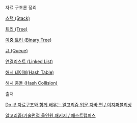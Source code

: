 자료 구조론 정리



[스택 (Stack)](https://shinaaaa.github.io/스택(Stack)/)

[트리 (Tree)](https://shinaaaa.github.io/트리(Tree)/)

[이중 트리 (Binary Tree)](https://shinaaaa.github.io/이진검색트리(BinarySearchTree)/)

[큐 (Queue)](https://shinaaaa.github.io/큐(Queue)/)

[연결리스트 (Linked List)](https://shinaaaa.github.io/연결리스트(LinkedList)/)

[해시 테이블(Hash Table)](https://shinaaaa.github.io/해시테이블(HashTable)/)

[해시 충돌 (Hash Collision)](https://shinaaaa.github.io/해시충돌(HashCollision)/)



출처

[Do it! 자료구조와 함께 배우는 알고리즘 입문 자바 편 / 이지퍼블리싱](http://www.yes24.com/Product/Goods/60547893?Acode=101)

[알고리즘/기술면접 올인원 패키지 / 패스트캠퍼스](https://www.fastcampus.co.kr/dev_online_algo/)